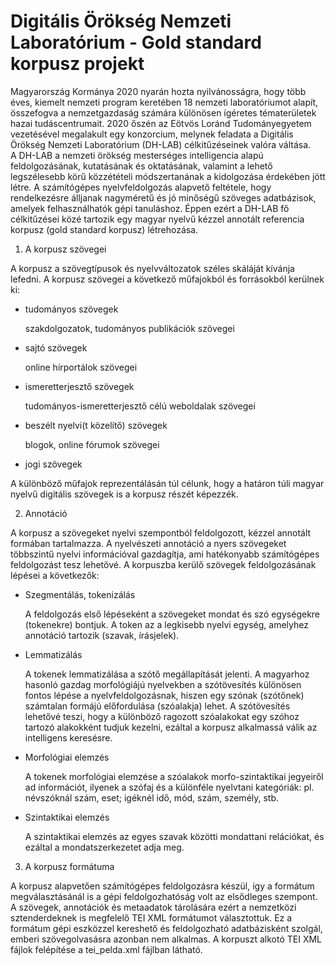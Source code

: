# Digitális Örökség Nemzeti Laboratórium - Gold standard korpusz projekt

Magyarország Kormánya 2020 nyarán hozta nyilvánosságra, hogy több éves, kiemelt nemzeti program keretében 18 nemzeti laboratóriumot alapít, összefogva a nemzetgazdaság számára különösen ígéretes tématerületek hazai tudáscentrumait. 2020 őszén az Eötvös Loránd Tudományegyetem vezetésével megalakult egy konzorcium, melynek feladata a Digitális Örökség Nemzeti Laboratórium (DH-LAB) célkitűzéseinek valóra váltása.   
A DH-LAB a nemzeti örökség mesterséges intelligencia alapú feldolgozásának, kutatásának és oktatásának, valamint a lehető legszélesebb körű közzétételi módszertanának a kidolgozása érdekében jött létre. A számítógépes nyelvfeldolgozás alapvető feltétele, hogy rendelkezésre álljanak nagyméretű és jó minőségű szöveges adatbázisok, amelyek felhasználhatók gépi tanuláshoz. Éppen ezért a DH-LAB fő célkitűzései közé tartozik egy magyar nyelvű kézzel annotált referencia korpusz (gold standard korpusz) létrehozása.

1. A korpusz szövegei

A korpusz a szövegtípusok és nyelvváltozatok széles skáláját kívánja lefedni. A korpusz szövegei a következő műfajokból és forrásokból kerülnek ki:

- tudományos szövegek

  szakdolgozatok, tudományos publikációk szövegei
- sajtó szövegek

  online hírportálok szövegei
- ismeretterjesztő szövegek

  tudományos-ismeretterjesztő célú weboldalak szövegei
- beszélt nyelvi(t közelítő) szövegek

  blogok, online fórumok szövegei
- jogi szövegek

A különböző műfajok reprezentálásán túl célunk, hogy a határon túli magyar nyelvű digitális szövegek is a korpusz részét képezzék.

2. Annotáció

A korpusz a szövegeket nyelvi szempontból feldolgozott, kézzel annotált formában tartalmazza. A nyelvészeti annotáció a nyers szövegeket többszintű nyelvi információval gazdagítja, ami hatékonyabb számítógépes feldolgozást tesz lehetővé. A korpuszba kerülő szövegek feldolgozásának lépései a következők:

- Szegmentálás, tokenizálás

  A feldolgozás első lépéseként a szövegeket mondat és szó egységekre (tokenekre) bontjuk. A token az a legkisebb nyelvi egység, amelyhez annotáció tartozik (szavak, írásjelek).
- Lemmatizálás

  A tokenek lemmatizálása a szótő megállapítását jelenti. A magyarhoz hasonló gazdag morfológiájú nyelvekben a szótövesítés különösen fontos lépése a nyelvfeldolgozásnak, hiszen egy szónak (szótőnek) számtalan formájú előfordulása (szóalakja) lehet. A szótövesítés lehetővé teszi, hogy a különböző ragozott szóalakokat egy szóhoz tartozó alakokként tudjuk kezelni, ezáltal a korpusz alkalmassá válik az intelligens keresésre.
- Morfológiai elemzés

  A tokenek morfológiai elemzése a szóalakok morfo-szintaktikai jegyeiről ad információt, ilyenek a szófaj és a különféle nyelvtani kategóriák: pl. névszóknál szám, eset; igéknél idő, mód, szám, személy, stb.
- Szintaktikai elemzés

  A szintaktikai elemzés az egyes szavak közötti mondattani relációkat, és ezáltal a mondatszerkezetet adja meg.
  
3. A korpusz formátuma

A korpusz alapvetően számítógépes feldolgozásra készül, így a formátum megválasztásánál is a gépi feldolgozhatóság volt az elsődleges szempont. A szövegek, annotációk és metaadatok tárolására ezért a nemzetközi sztenderdeknek is megfelelő TEI XML formátumot választottuk. Ez a formátum gépi eszközzel kereshető és feldolgozható adatbázisként szolgál, emberi szövegolvasásra azonban nem alkalmas.
A korpuszt alkotó TEI XML fájlok felépítése a tei_pelda.xml fájlban látható.
